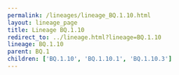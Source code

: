 ```yaml
---
permalink: /lineages/lineage_BQ.1.10.html
layout: lineage_page
title: Lineage BQ.1.10
redirect_to: ../lineage.html?lineage=BQ.1.10
lineage: BQ.1.10
parent: BQ.1
children: ['BQ.1.10', 'BQ.1.10.1', 'BQ.1.10.3']
---
```


